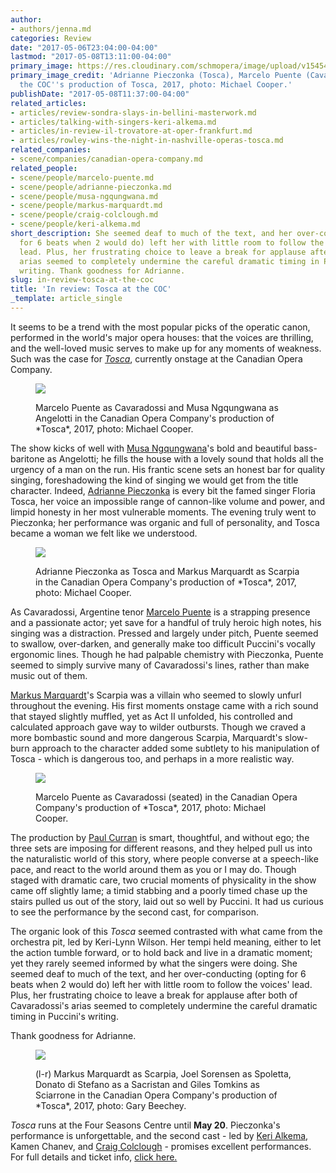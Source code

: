 ```yaml
---
author:
- authors/jenna.md
categories: Review
date: "2017-05-06T23:04:00-04:00"
lastmod: "2017-05-08T13:11:00-04:00"
primary_image: https://res.cloudinary.com/schmopera/image/upload/v1545409169/media/webhook-uploads/1494126158909/2017-05-07---Tosca-MC-0984.jpg.jpg
primary_image_credit: 'Adrianne Pieczonka (Tosca), Marcelo Puente (Cavaradossi) in
  the COC''s production of Tosca, 2017, photo: Michael Cooper.'
publishDate: "2017-05-08T11:37:00-04:00"
related_articles:
- articles/review-sondra-slays-in-bellini-masterwork.md
- articles/talking-with-singers-keri-alkema.md
- articles/in-review-il-trovatore-at-oper-frankfurt.md
- articles/rowley-wins-the-night-in-nashville-operas-tosca.md
related_companies:
- scene/companies/canadian-opera-company.md
related_people:
- scene/people/marcelo-puente.md
- scene/people/adrianne-pieczonka.md
- scene/people/musa-ngqungwana.md
- scene/people/markus-marquardt.md
- scene/people/craig-colclough.md
- scene/people/keri-alkema.md
short_description: She seemed deaf to much of the text, and her over-conducting (opting
  for 6 beats when 2 would do) left her with little room to follow the voices&#039;
  lead. Plus, her frustrating choice to leave a break for applause after both of Cavaradossi&#039;s
  arias seemed to completely undermine the careful dramatic timing in Puccini&#039;s
  writing. Thank goodness for Adrianne.
slug: in-review-tosca-at-the-coc
title: 'In review: Tosca at the COC'
_template: article_single
---
```


It seems to be a trend with the most popular picks of the operatic canon, performed in the world's major opera houses: that the voices are thrilling, and the well-loved music serves to make up for any moments of weakness. Such was the case for [*Tosca*](http://www.coc.ca/PerformancesAndTickets/1617Season/Tosca.aspx), currently onstage at the Canadian Opera Company. 

<figure data-type="image">

![](https://res.cloudinary.com/schmopera/image/upload/v1545409169/media/webhook-uploads/1494126181127/2017-05-07---Tosca-MC-0181.jpg.jpg)

<figcaption>Marcelo Puente as Cavaradossi and Musa Ngqungwana as Angelotti in the Canadian Opera Company's production of *Tosca*, 2017, photo: Michael Cooper.
 </figcaption>
</figure>

The show kicks of well with [Musa Ngqungwana](/spotlight-on-musa-ngqungwana/)'s bold and beautiful bass-baritone as Angelotti; he fills the house with a lovely sound that holds all the urgency of a man on the run. His frantic scene sets an honest bar for quality singing, foreshadowing the kind of singing we would get from the title character. Indeed, [Adrianne Pieczonka](/scene/people/adrianne-pieczonka/) is every bit the famed singer Floria Tosca, her voice an impossible range of cannon-like volume and power, and limpid honesty in her most vulnerable moments. The evening truly went to Pieczonka; her performance was organic and full of personality, and Tosca became a woman we felt like we understood. 

<figure data-type="image">

![](https://res.cloudinary.com/schmopera/image/upload/v1545409169/media/webhook-uploads/1494126192607/2017-05-07---Tosca-MC-0840.jpg.jpg)

<figcaption>Adrianne Pieczonka as Tosca and Markus Marquardt as Scarpia in the Canadian Opera Company's production of *Tosca*, 2017, photo: Michael Cooper.</figcaption>
</figure>

As Cavaradossi, Argentine tenor [Marcelo Puente](/scene/people/marcelo-puente/) is a strapping presence and a passionate actor; yet save for a handful of truly heroic high notes, his singing was a distraction. Pressed and largely under pitch, Puente seemed to swallow, over-darken, and generally make too difficult Puccini's vocally ergonomic lines. Though he had palpable chemistry with Pieczonka, Puente seemed to simply survive many of Cavaradossi's lines, rather than make music out of them.

[Markus Marquardt](/scene/people/markus-marquardt/)'s Scarpia was a villain who seemed to slowly unfurl throughout the evening. His first moments onstage came with a rich sound that stayed slightly muffled, yet as Act II unfolded, his controlled and calculated approach gave way to wilder outbursts. Though we craved a more bombastic sound and more dangerous Scarpia, Marquardt's slow-burn approach to the character added some subtlety to his manipulation of Tosca - which is dangerous too, and perhaps in a more realistic way.

<figure data-type="image">

![](https://res.cloudinary.com/schmopera/image/upload/v1545409169/media/webhook-uploads/1494126203087/2017-05-07---Tosca-MC-0865.jpg.jpg)

<figcaption>Marcelo Puente as Cavaradossi (seated) in the Canadian Opera Company's production of *Tosca*, 2017, photo: Michael Cooper.</figcaption>
</figure>

The production by [Paul Curran](/talking-with-directors-paul-curran/) is smart, thoughtful, and without ego; the three sets are imposing for different reasons, and they helped pull us into the naturalistic world of this story, where people converse at a speech-like pace, and react to the world around them as you or I may do. Though staged with dramatic care, two crucial moments of physicality in the show came off slightly lame; a timid stabbing and a poorly timed chase up the stairs pulled us out of the story, laid out so well by Puccini. It had us curious to see the performance by the second cast, for comparison.

The organic look of this *Tosca* seemed contrasted with what came from the orchestra pit, led by Keri-Lynn Wilson. Her tempi held meaning, either to let the action tumble forward, or to hold back and live in a dramatic moment; yet they rarely seemed informed by what the singers were doing. She seemed deaf to much of the text, and her over-conducting (opting for 6 beats when 2 would do) left her with little room to follow the voices' lead. Plus, her frustrating choice to leave a break for applause after both of Cavaradossi's arias seemed to completely undermine the careful dramatic timing in Puccini's writing.

Thank goodness for Adrianne.

<figure data-type="image">

![](https://res.cloudinary.com/schmopera/image/upload/v1545409169/media/webhook-uploads/1494126213605/2017-05-07---Tosca-GB-140.jpg.jpg)

<figcaption>(l-r) Markus Marquardt as Scarpia, Joel Sorensen as Spoletta, Donato di Stefano as a Sacristan and Giles Tomkins as Sciarrone in the Canadian Opera Company's production of *Tosca*, 2017, photo: Gary Beechey.</figcaption>
</figure>

*Tosca* runs at the Four Seasons Centre until **May 20**. Pieczonka's performance is unforgettable, and the second cast - led by [Keri Alkema](/talking-with-singers-keri-alkema/), Kamen Chanev, and [Craig Colclough](/scene/people/craig-colclough/) - promises excellent performances. For full details and ticket info, [click here.](http://www.coc.ca/PerformancesAndTickets/1617Season/Tosca.aspx)
